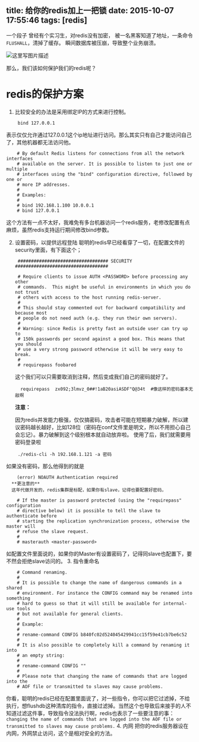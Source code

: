 title: 给你的redis加上一把锁
date: 2015-10-07 17:55:46
tags: [redis]
---

 一个段子
 曾经有个实习生，对redis没有加密，
 被一名黑客知道了地址，一条命令`FLUSHALL`，清掉了缓存。
 瞬间数据库被压崩，导致整个业务崩溃。

 ![这里写图片描述](http://img.blog.csdn.net/20151007171421076)
 
 那么，我们该如何保护我们的redis呢？

<!--more-->
# redis的保护方案

 

1. 比较安全的办法是采用绑定IP的方式来进行控制。

		bind 127.0.0.1
表示仅仅允许通过127.0.0.1这个ip地址进行访问。那么其实只有自己才能访问自己了，其他机器都无法访问他。

		# By default Redis listens for connections from all the network interfaces
		# available on the server. It is possible to listen to just one or multiple
		# interfaces using the "bind" configuration directive, followed by one or
		# more IP addresses.
		#
		# Examples:
		#
		# bind 192.168.1.100 10.0.0.1
		# bind 127.0.0.1

  这个方法有一点不太好，我难免有多台机器访问一个redis服务，老修改配置有点麻烦，虽然redis支持运行期间修改bind参数。

2. 设置密码，以提供远程登陆
    聪明的redis早已经看穿了一切，在配置文件的security里面，有下面这个；

		################################## SECURITY ###################################
		
		# Require clients to issue AUTH <PASSWORD> before processing any other
		# commands.  This might be useful in environments in which you do not trust
		# others with access to the host running redis-server.
		#
		# This should stay commented out for backward compatibility and because most
		# people do not need auth (e.g. they run their own servers).
		# 
		# Warning: since Redis is pretty fast an outside user can try up to
		# 150k passwords per second against a good box. This means that you should
		# use a very strong password otherwise it will be very easy to break.
		#
		# requirepass foobared
     这个我们可以只需要取消到注释，然后变成我们自己的密码就好了。
	
	 	 requirepass  zx092;3lmvz_0##!1aB20asiASDF"Q@34t  #像这样的密码基本无敌啊
     
     **注意：**
     
     因为redis并发能力极强，仅仅搞密码，攻击者可能在短期暴力破解，所以建议密码越长越好，比如128位（密码在conf文件里是明文，所以不用担心自己会忘记）。暴力破解到这个级别根本就自动放弃啦。
     使用了后，我们就需要用密码登录啦

		./redis-cli -h 192.168.1.121 -a 密码
如果没有密码，那么他得到的就是

		(error) NOAUTH Authentication required
      **更注意的**
      这年代做开发的，redis集群是标配，如果你有slave，记得也要配置好密码，
            
		# If the master is password protected (using the "requirepass" configuration
		# directive below) it is possible to tell the slave to authenticate before
		# starting the replication synchronization process, otherwise the master will
		# refuse the slave request.
		#
		# masterauth <master-password>
   如配置文件里面说的，如果你的Master有设置密码了，记得同slave也配置下，要不然会拒绝slave访问的。
3.  指令重命名 

        # Command renaming.
		#
		# It is possible to change the name of dangerous commands in a shared
		# environment. For instance the CONFIG command may be renamed into something
		# hard to guess so that it will still be available for internal-use tools
		# but not available for general clients.
		#
		# Example:
		#
		# rename-command CONFIG b840fc02d524045429941cc15f59e41cb7be6c52
		#
		# It is also possible to completely kill a command by renaming it into
		# an empty string:
		#
		# rename-command CONFIG ""
		#
		# Please note that changing the name of commands that are logged into the
		# AOF file or transmitted to slaves may cause problems.
你看，聪明的redis已经在配置里面说了，对一些指令，你可以把它过滤掉，不给执行，想flushdb这种清库的指令，直接过滤掉。当然这个也导致后来接手的人不知道过滤这件事，导致指令没法执行啊，redis也表示了一些要注意的事：
`changing the name of commands that are logged into the AOF file or transmitted to slaves may cause problems.`
4. 内网
把你的redis服务器设在内网，外网禁止访问，这个是相对安全的方法。
